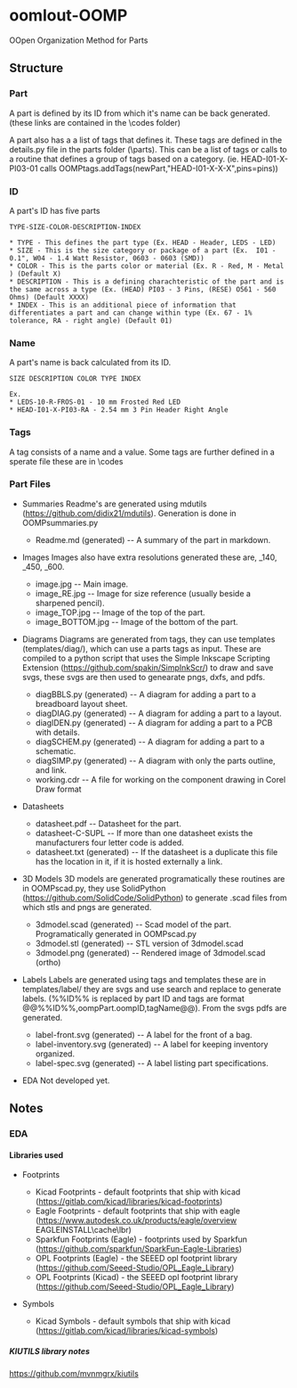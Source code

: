 # oomlout-OOMP
 OOpen Organization Method for Parts

## Structure

### Part

A part is defined by its ID from which it's name can be back generated. (these links are contained in the \codes folder)

A part also has a a list of tags that defines it. These tags are defined in the details.py file in the parts folder (\parts). This can be a list of tags or calls to a routine that defines a group of tags based on a category. (ie. HEAD-I01-X-PI03-01 calls OOMPtags.addTags(newPart,"HEAD-I01-X-X-X",pins=pins))

### ID

A part's ID has five parts

    TYPE-SIZE-COLOR-DESCRIPTION-INDEX

	* TYPE - This defines the part type (Ex. HEAD - Header, LEDS - LED)
	* SIZE - This is the size category or package of a part (Ex.  I01 - 0.1", W04 - 1.4 Watt Resistor, 0603 - 0603 (SMD))
	* COLOR - This is the parts color or material (Ex. R - Red, M - Metal ) (Default X)
	* DESCRIPTION - This is a defining charachteristic of the part and is the same across a type (Ex. (HEAD) PI03 - 3 Pins, (RESE) O561 - 560 Ohms) (Default XXXX)
	* INDEX - This is an additional piece of information that differentiates a part and can change within type (Ex. 67 - 1% tolerance, RA - right angle) (Default 01)

### Name

A part's name is back calculated from its ID.
    
	SIZE DESCRIPTION COLOR TYPE INDEX

	Ex.
	* LEDS-10-R-FROS-01 - 10 mm Frosted Red LED
	* HEAD-I01-X-PI03-RA - 2.54 mm 3 Pin Header Right Angle

### Tags

A tag consists of a name and a value. Some tags are further defined in a sperate file these are in \codes

### Part Files

* Summaries
	Readme's are generated using mdutils (https://github.com/didix21/mdutils). Generation is done in OOMPsummaries.py
	* Readme.md (generated)  --  A summary of the part in markdown.

* Images
	Images also have extra resolutions generated these are, _140, _450, _600.
	* image.jpg  --  Main image.
	* image_RE.jpg  --  Image for size reference (usually beside a sharpened pencil).
	* image_TOP.jpg  --  Image of the top of the part.
	* image_BOTTOM.jpg  --  Image of the bottom of the part.
	
* Diagrams
	Diagrams are generated from tags, they can use templates (templates/diag/), which can use a parts tags as input. These are compiled to a python script that uses the Simple Inkscape Scripting Extension (https://github.com/spakin/SimpInkScr/) to draw and save svgs, these svgs are then used to genearate pngs, dxfs, and pdfs.
	* diagBBLS.py (generated)  --  A diagram for adding a part to a breadboard layout sheet.
	* diagDIAG.py (generated)  --  A diagram for adding a part to a layout.
	* diagIDEN.py (generated)  --  A diagram for adding a part to a PCB with details.
	* diagSCHEM.py (generated)  --  A diagram for adding a part to a schematic.
	* diagSIMP.py (generated)  --  A diagram with only the parts outline, and link.
	* working.cdr  --  A file for working on the component drawing in Corel Draw format

* Datasheets
	* datasheet.pdf  --  Datasheet for the part.
	* datasheet-C-SUPL  --  If more than one datasheet exists the manufacturers four letter code is added.
	* datasheet.txt (generated)  --  If the datasheet is a duplicate this file has the location in it, if it is hosted externally a link.
	
* 3D Models
	3D models are generated programatically these routines are in OOMPscad.py, they use SolidPython (https://github.com/SolidCode/SolidPython) to generate .scad files from which stls and pngs are generated.
	* 3dmodel.scad (generated)  --  Scad model of the part. Programatically generated in OOMPscad.py
	* 3dmodel.stl (generated)  --  STL version of 3dmodel.scad
	* 3dmodel.png (generated)  --  Rendered image of 3dmodel.scad (ortho)
	
* Labels
	Labels are generated using tags and templates these are in templates/label/ they are svgs and use search and replace to generate labels. (%%ID%% is replaced by part ID and tags are format @@%%ID%%,oompPart.oompID,tagName@@). From the svgs pdfs are generated.
	* label-front.svg (generated)  --  A label for the front of a bag.
	* label-inventory.svg (generated)  --  A label for keeping inventory organized.
	* label-spec.svg (generated)  --  A label listing part specifications.

* EDA
	Not developed yet.

## Notes

### EDA

#### Libraries used

* Footprints
	* Kicad Footprints - default footprints that ship with kicad (https://gitlab.com/kicad/libraries/kicad-footprints)
	* Eagle Footprints - default footprints that ship with eagle (https://www.autodesk.co.uk/products/eagle/overview EAGLEINSTALL\cache\lbr)
	* Sparkfun Footprints (Eagle) - footprints used by Sparkfun (https://github.com/sparkfun/SparkFun-Eagle-Libraries)
	* OPL Footprints (Eagle) - the SEEED opl footprint library (https://github.com/Seeed-Studio/OPL_Eagle_Library)
	* OPL Footprints (Kicad) - the SEEED opl footprint library (https://github.com/Seeed-Studio/OPL_Eagle_Library)

* Symbols
	* Kicad Symbols - default symbols that ship with kicad (https://gitlab.com/kicad/libraries/kicad-symbols)
##### KIUTILS library notes

https://github.com/mvnmgrx/kiutils





	